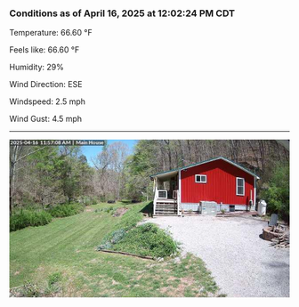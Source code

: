### Conditions as of April 16, 2025 at 12:02:24 PM CDT 

Temperature: 66.60 &deg;F

Feels like: 66.60 &deg;F

Humidity: 29%

Wind Direction: ESE

Windspeed: 2.5 mph

Wind Gust: 4.5 mph

---

<img src="./images/latest.jpeg"/>

